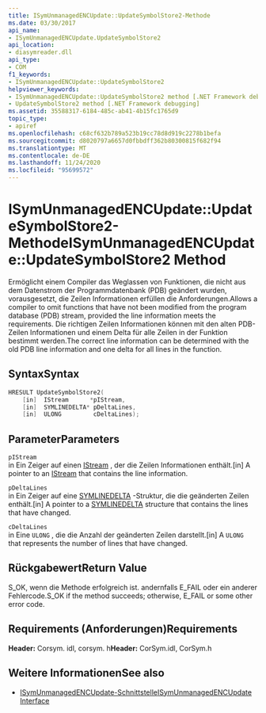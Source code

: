 ```yaml
---
title: ISymUnmanagedENCUpdate::UpdateSymbolStore2-Methode
ms.date: 03/30/2017
api_name:
- ISymUnmanagedENCUpdate.UpdateSymbolStore2
api_location:
- diasymreader.dll
api_type:
- COM
f1_keywords:
- ISymUnmanagedENCUpdate::UpdateSymbolStore2
helpviewer_keywords:
- ISymUnmanagedENCUpdate::UpdateSymbolStore2 method [.NET Framework debugging]
- UpdateSymbolStore2 method [.NET Framework debugging]
ms.assetid: 35588317-6184-485c-ab41-4b15fc1765d9
topic_type:
- apiref
ms.openlocfilehash: c68cf632b789a523b19cc78d8d919c2278b1befa
ms.sourcegitcommit: d8020797a6657d0fbbdff362b80300815f682f94
ms.translationtype: MT
ms.contentlocale: de-DE
ms.lasthandoff: 11/24/2020
ms.locfileid: "95699572"
---
```

# <a name="isymunmanagedencupdateupdatesymbolstore2-method"></a><span data-ttu-id="7c926-102">ISymUnmanagedENCUpdate::UpdateSymbolStore2-Methode</span><span class="sxs-lookup"><span data-stu-id="7c926-102">ISymUnmanagedENCUpdate::UpdateSymbolStore2 Method</span></span>

<span data-ttu-id="7c926-103">Ermöglicht einem Compiler das Weglassen von Funktionen, die nicht aus dem Datenstrom der Programmdatenbank (PDB) geändert wurden, vorausgesetzt, die Zeilen Informationen erfüllen die Anforderungen.</span><span class="sxs-lookup"><span data-stu-id="7c926-103">Allows a compiler to omit functions that have not been modified from the program database (PDB) stream, provided the line information meets the requirements.</span></span> <span data-ttu-id="7c926-104">Die richtigen Zeilen Informationen können mit den alten PDB-Zeilen Informationen und einem Delta für alle Zeilen in der Funktion bestimmt werden.</span><span class="sxs-lookup"><span data-stu-id="7c926-104">The correct line information can be determined with the old PDB line information and one delta for all lines in the function.</span></span>  
  
## <a name="syntax"></a><span data-ttu-id="7c926-105">Syntax</span><span class="sxs-lookup"><span data-stu-id="7c926-105">Syntax</span></span>  
  
```cpp  
HRESULT UpdateSymbolStore2(  
    [in]  IStream      *pIStream,  
    [in]  SYMLINEDELTA* pDeltaLines,  
    [in]  ULONG         cDeltaLines);  
```  
  
## <a name="parameters"></a><span data-ttu-id="7c926-106">Parameter</span><span class="sxs-lookup"><span data-stu-id="7c926-106">Parameters</span></span>  

 `pIStream`  
 <span data-ttu-id="7c926-107">in Ein Zeiger auf einen [IStream](/windows/desktop/api/objidl/nn-objidl-istream) , der die Zeilen Informationen enthält.</span><span class="sxs-lookup"><span data-stu-id="7c926-107">[in] A pointer to an [IStream](/windows/desktop/api/objidl/nn-objidl-istream) that contains the line information.</span></span>  
  
 `pDeltaLines`  
 <span data-ttu-id="7c926-108">in Ein Zeiger auf eine [SYMLINEDELTA](symlinedelta-structure.md) -Struktur, die die geänderten Zeilen enthält.</span><span class="sxs-lookup"><span data-stu-id="7c926-108">[in] A pointer to a [SYMLINEDELTA](symlinedelta-structure.md) structure that contains the lines that have changed.</span></span>  
  
 `cDeltaLines`  
 <span data-ttu-id="7c926-109">in Eine `ULONG` , die die Anzahl der geänderten Zeilen darstellt.</span><span class="sxs-lookup"><span data-stu-id="7c926-109">[in] A `ULONG` that represents the number of lines that have changed.</span></span>  
  
## <a name="return-value"></a><span data-ttu-id="7c926-110">Rückgabewert</span><span class="sxs-lookup"><span data-stu-id="7c926-110">Return Value</span></span>  

 <span data-ttu-id="7c926-111">S_OK, wenn die Methode erfolgreich ist. andernfalls E_FAIL oder ein anderer Fehlercode.</span><span class="sxs-lookup"><span data-stu-id="7c926-111">S_OK if the method succeeds; otherwise, E_FAIL or some other error code.</span></span>  
  
## <a name="requirements"></a><span data-ttu-id="7c926-112">Requirements (Anforderungen)</span><span class="sxs-lookup"><span data-stu-id="7c926-112">Requirements</span></span>  

 <span data-ttu-id="7c926-113">**Header:** Corsym. idl, corsym. h</span><span class="sxs-lookup"><span data-stu-id="7c926-113">**Header:** CorSym.idl, CorSym.h</span></span>  
  
## <a name="see-also"></a><span data-ttu-id="7c926-114">Weitere Informationen</span><span class="sxs-lookup"><span data-stu-id="7c926-114">See also</span></span>

- [<span data-ttu-id="7c926-115">ISymUnmanagedENCUpdate-Schnittstelle</span><span class="sxs-lookup"><span data-stu-id="7c926-115">ISymUnmanagedENCUpdate Interface</span></span>](isymunmanagedencupdate-interface.md)

